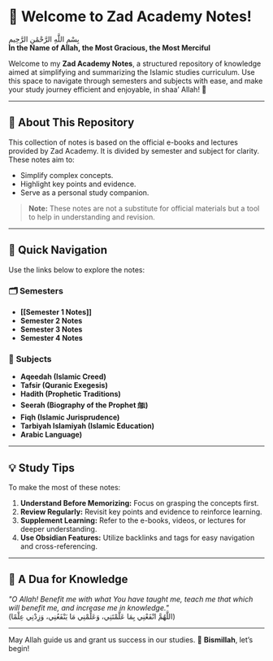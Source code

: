 # 🌟 Welcome to Zad Academy Notes!  

بِسْمِ اللَّهِ الرَّحْمَٰنِ الرَّحِيمِ  
**In the Name of Allah, the Most Gracious, the Most Merciful**

Welcome to my **Zad Academy Notes**, a structured repository of knowledge aimed at simplifying and summarizing the Islamic studies curriculum. Use this space to navigate through semesters and subjects with ease, and make your study journey efficient and enjoyable, in shaa’ Allah! 🌿

---

## 📖 **About This Repository**

This collection of notes is based on the official e-books and lectures provided by Zad Academy. It is divided by semester and subject for clarity. These notes aim to:  

- Simplify complex concepts.  
- Highlight key points and evidence.  
- Serve as a personal study companion.  

> **Note:** These notes are not a substitute for official materials but a tool to help in understanding and revision.  

---

## 🔗 **Quick Navigation**

Use the links below to explore the notes:

### 🗂 **Semesters**
- **[[Semester 1 Notes]]**  
- **Semester 2 Notes**  
- **Semester 3 Notes**  
- **Semester 4 Notes**  

### 📂 **Subjects**  
- **Aqeedah (Islamic Creed)**  
- **Tafsir (Quranic Exegesis)**  
- **Hadith (Prophetic Traditions)**  
- **Seerah (Biography of the Prophet ﷺ)**  
- **Fiqh (Islamic Jurisprudence)**  
- **Tarbiyah Islamiyah (Islamic Education)**  
- **Arabic Language)**  

---

## 💡 **Study Tips**
To make the most of these notes:  
1. **Understand Before Memorizing:** Focus on grasping the concepts first.  
2. **Review Regularly:** Revisit key points and evidence to reinforce learning.  
3. **Supplement Learning:** Refer to the e-books, videos, or lectures for deeper understanding.  
4. **Use Obsidian Features:** Utilize backlinks and tags for easy navigation and cross-referencing.  

---

## 🌼 **A Dua for Knowledge**
_"O Allah! Benefit me with what You have taught me, teach me that which will benefit me, and increase me in knowledge."_  
(اللَّهُمَّ انْفَعْنِي بِمَا عَلَّمْتَنِي، وَعَلِّمْنِي مَا يَنْفَعُنِي، وَزِدْنِي عِلْمًا)

---

May Allah guide us and grant us success in our studies. 🌟 **Bismillah**, let’s begin!